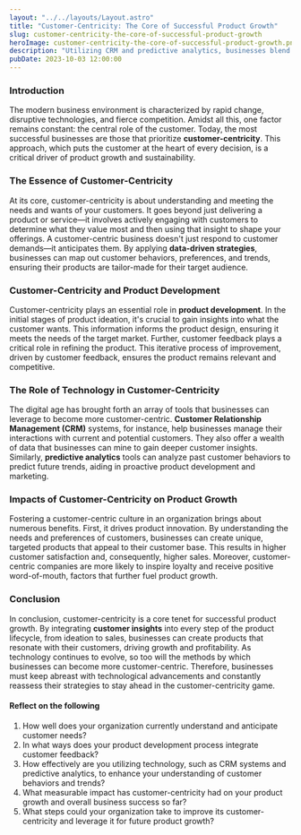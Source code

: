 ```yaml
---
layout: "../../layouts/Layout.astro"
title: "Customer-Centricity: The Core of Successful Product Growth"
slug: customer-centricity-the-core-of-successful-product-growth
heroImage: customer-centricity-the-core-of-successful-product-growth.png
description: "Utilizing CRM and predictive analytics, businesses blend quantitative and qualitative customer insights, fueling customer-centric product growth strategies."
pubDate: 2023-10-03 12:00:00
---
```


### Introduction

The modern business environment is characterized by rapid change, disruptive technologies, and fierce competition. Amidst all this, one factor remains constant: the central role of the customer. Today, the most successful businesses are those that prioritize **customer-centricity**. This approach, which puts the customer at the heart of every decision, is a critical driver of product growth and sustainability. 

### The Essence of Customer-Centricity

At its core, customer-centricity is about understanding and meeting the needs and wants of your customers. It goes beyond just delivering a product or service—it involves actively engaging with customers to determine what they value most and then using that insight to shape your offerings. A customer-centric business doesn't just respond to customer demands—it anticipates them. By applying **data-driven strategies**, businesses can map out customer behaviors, preferences, and trends, ensuring their products are tailor-made for their target audience.

### Customer-Centricity and Product Development

Customer-centricity plays an essential role in **product development**. In the initial stages of product ideation, it's crucial to gain insights into what the customer wants. This information informs the product design, ensuring it meets the needs of the target market. Further, customer feedback plays a critical role in refining the product. This iterative process of improvement, driven by customer feedback, ensures the product remains relevant and competitive.

### The Role of Technology in Customer-Centricity

The digital age has brought forth an array of tools that businesses can leverage to become more customer-centric. **Customer Relationship Management (CRM)** systems, for instance, help businesses manage their interactions with current and potential customers. They also offer a wealth of data that businesses can mine to gain deeper customer insights. Similarly, **predictive analytics** tools can analyze past customer behaviors to predict future trends, aiding in proactive product development and marketing.

### Impacts of Customer-Centricity on Product Growth

Fostering a customer-centric culture in an organization brings about numerous benefits. First, it drives product innovation. By understanding the needs and preferences of customers, businesses can create unique, targeted products that appeal to their customer base. This results in higher customer satisfaction and, consequently, higher sales. Moreover, customer-centric companies are more likely to inspire loyalty and receive positive word-of-mouth, factors that further fuel product growth.

### Conclusion

In conclusion, customer-centricity is a core tenet for successful product growth. By integrating **customer insights** into every step of the product lifecycle, from ideation to sales, businesses can create products that resonate with their customers, driving growth and profitability. As technology continues to evolve, so too will the methods by which businesses can become more customer-centric. Therefore, businesses must keep abreast with technological advancements and constantly reassess their strategies to stay ahead in the customer-centricity game.

#### Reflect on the following

1. How well does your organization currently understand and anticipate customer needs?
2. In what ways does your product development process integrate customer feedback?
3. How effectively are you utilizing technology, such as CRM systems and predictive analytics, to enhance your understanding of customer behaviors and trends?
4. What measurable impact has customer-centricity had on your product growth and overall business success so far?
5. What steps could your organization take to improve its customer-centricity and leverage it for future product growth?
